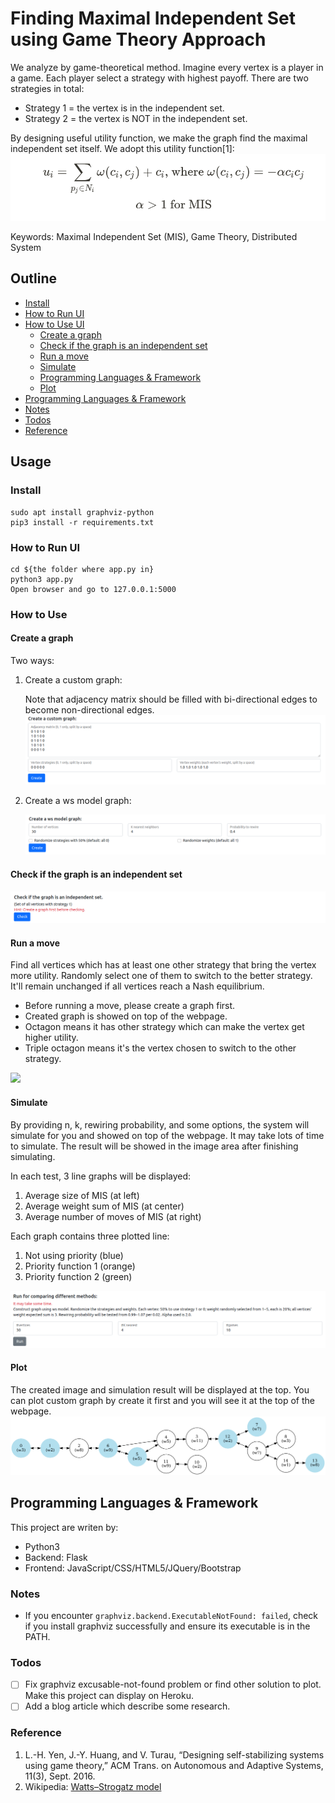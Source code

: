 # Finding Maximal Independent Set using Game Theory Approach

We analyze by game-theoretical method.
Imagine every vertex is a player in a game. Each player select a strategy with highest payoff.
There are two strategies in total:

- Strategy 1 = the vertex is in the independent set.
- Strategy 2 = the vertex is NOT in the independent set.

By designing useful utility function, we make the graph find the maximal independent set itself.
We adopt this utility function[1]: 
![MIS Utility Function](static/img/readme/mis_utility.png)

Keywords: Maximal Independent Set (MIS), Game Theory, Distributed System

## Outline

- [Install](#Install)
- [How to Run UI](#How-to-Run-UI)
- [How to Use UI](#How-to-Use-UI) 
    - [Create a graph](#Create-a-graph)
    - [Check if the graph is an independent set](#Check-if-the-graph-is-an-independent-set)
    - [Run a move](#Run-a-move)
    - [Simulate](#Simulate)
    - [Programming Languages & Framework](#Programming-Languages-&-Framework)
    - [Plot](#Plot)
- [Programming Languages & Framework](#Programming-Languages-&-Framework)
- [Notes](#Notes)
- [Todos](#Todos)
- [Reference](#Reference)

## Usage

###  Install
```shell script
sudo apt install graphviz-python
pip3 install -r requirements.txt
```

### How to Run UI
```shell script
cd ${the folder where app.py in}
python3 app.py
Open browser and go to 127.0.0.1:5000
```

### How to Use
#### Create a graph
Two ways:
1. Create a custom graph:

    Note that adjacency matrix should be filled with bi-directional edges to become non-directional edges. 
    ![](static/img/readme/c1.png)
2. Create a ws model graph:
    
    ![](static/img/readme/c2.png)

#### Check if the graph is an independent set

![](static/img/readme/c3.png)

#### Run a move

Find all vertices which has at least one other strategy that bring the vertex more utility. Randomly select one of them to switch to the better strategy. It'll remain unchanged if all vertices reach a Nash equilibrium.
 
- Before running a move, please create a graph first.
- Created graph is showed on top of the webpage.
- Octagon means it has other strategy which can make the vertex get higher utility.
- Triple octagon means it's the vertex chosen to switch to the other strategy.

![](static/img/readme/r1.png)

#### Simulate

By providing n, k, rewiring probability, and some options, the system will simulate for you and showed on top of the webpage.
It may take lots of time to simulate. The result will be showed in the image area after finishing simulating.  

In each test, 3 line graphs will be displayed:

1. Average size of MIS (at left)
2. Average weight sum of MIS (at center)
3. Average number of moves of MIS (at right)

Each graph contains three plotted line:

1. Not using priority (blue)
2. Priority function 1 (orange)
3. Priority function 2 (green)

![](static/img/readme/r2.png)

#### Plot

The created image and simulation result will be displayed at the top. You can plot custom graph by create it first and you will see it at the top of the webpage.
![](static/img/readme/img_example.png)

## Programming Languages & Framework

This project are writen by:
- Python3
- Backend: Flask
- Frontend: JavaScript/CSS/HTML5/JQuery/Bootstrap

### Notes

-  If you encounter `graphviz.backend.ExecutableNotFound: failed`, check if you install graphviz successfully and ensure its executable is in the PATH.

### Todos

- [ ] Fix graphviz excusable-not-found problem or find other solution to plot. Make this project can display on Heroku.
- [ ] Add a blog article which describe some research.

### Reference
1. L.-H. Yen, J.-Y. Huang, and V. Turau, “Designing self-stabilizing systems using game theory,” ACM Trans. on Autonomous and Adaptive Systems, 11(3), Sept. 2016.
2. Wikipedia: [Watts–Strogatz model](https://en.wikipedia.org/wiki/Watts%E2%80%93Strogatz_model)
